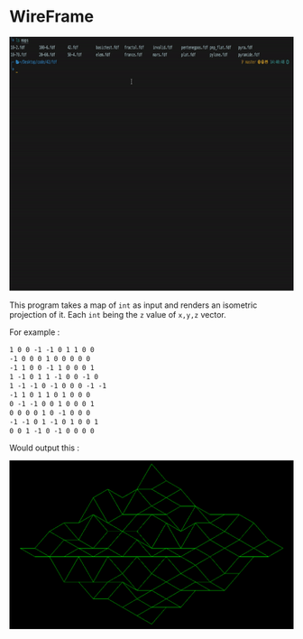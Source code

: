 # WireFrame

<img src="screenshots/fdf.gif" width="720" height="450">

This program takes a map of `int` as input and renders an isometric projection of it.
Each `int` being the `z` value of `x,y,z` vector.  

For example :  

```
1 0 0 -1 -1 0 1 1 0 0
-1 0 0 0 1 0 0 0 0 0
-1 1 0 0 -1 1 0 0 0 1
1 -1 0 1 1 -1 0 0 -1 0
1 -1 -1 0 -1 0 0 0 -1 -1
-1 1 0 1 1 0 1 0 0 0
0 -1 -1 0 0 1 0 0 0 1
0 0 0 0 1 0 -1 0 0 0
-1 -1 0 1 -1 0 1 0 0 1
0 0 1 -1 0 -1 0 0 0 0
```

Would output this :  

<img src="screenshots/tentwo.png">
